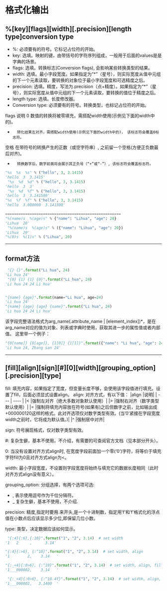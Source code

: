 
# 格式化输出

## %[key][flags][width][.precision][length type]conversion type

- %: 必须要有的符号。它标记占位符的开始。
- key: 选填。映射的键，由带括号的字符序列组成，一般用于后面的values是是字典的场景。
- flags: 选填。转换标志(Conversion flags), 会影响某些转换类型的结果。
- width: 选填。最小字段宽度。如果指定为“*”（星号），则实际宽度从值中元组的下一个元素读取，要转换的对象位于最小字段宽度和可选精度之后。
- precision: 选填。精度，写法为.precision（点+精度）。如果指定为“*”（星号），则实际宽度从值中元组的下一个元素读取，要转换的值位于精度之后。
- length type: 选填。长度修改器。
- Conversion type: 必须要有的符号。转换类型，也标记占位符的开始。


flags	说明
0	    数值的转换将被零填充，需搭配width使用(示例见下面的width中的)。
-	    转化结果左对齐，需搭配width使用(示例见下面的width中的)， 该标志符会覆盖0标志符。
空格    在带符号的转换产生的正数（或空字符串）, 之前留一个空格(方便正负数最后对齐)。
+	    转换数字后，数字前面将会展示其正负号（“+”或“-”）, 该标志符会覆盖标志符。

```py
"%s  %s  %s" % ("hello", 3, 3.1415)
'hello  3  3.1415'
 "%s  %d  %d" % ("hello", 3, 3.1415)
'hello  3  3'
 "%s  %d  %f" % ("hello", 3, 3.1415)
'hello  3  3.141500'
"%s  %f  %f" % ("hello", 3, 3.1415)
'hello  3.000000  3.141500'

====================================================
"%(name)s  %(age)s" % {"name": "Lihua", "age": 20}
'Lihua  20'
 "%(name)s  %(age)s" % ({"name": "Lihua", "age": 20})
'Lihua  20'
"%(0)s  %(1)s" % ("Lihua", 20)
```

---
## format方法
```py
 "{} {}".format("Li hua", 24)
'Li hua 24'
 "{0} {1} {1} {0}".format("Li hua", 24)
'Li hua 24 24 Li hua'


"{name} {age}".format(name="Li hua", age=24)
'Li hua 24'
"{name} {age} {age} {name}".format("Li hua", 24)
'Li hua 24 24 Li hua'
```

该字段完整语法格式为arg_name(.attribute_name | [element_index])*，是在arg_name对应的值为对象、列表或字典时使用，获取其进一步的属性值或者内部值。
这里举一个例子：
```py
"{0[name]} {0[age]}, {1[0]} {1[1]}".format({"name": "Li hua", "age": 24}, ["Zhang san",24])
'Li hua 24, Zhang san 24'
```

---
## **[fill][align][sign][#][0][width][grouping_option][.precision][type]**

fill: 填充内容，如果指定了宽度，但变量长度不够，会使用该字段值进行填充。设置了fill，后面必须显式设置align。
align: 对齐方式，有以下值：
|align	 |说明|
| ---    | ---- |
|<	|强制左对齐（绝大多数对象默认使用）|
|>	|强制右对齐（数字类型默认使用）|
|=	|强制将填充内容放在符号(如果有)之后但数字之前，比如输出成+000000120这样的格式。此对齐选项仅对数字类型有效。(当’0’紧接在字段宽度width之前时，它将成为默认值。)|
|^	|强制居中对齐|

sign: 符号展现格式，仅对数字类型有效。

#: 复杂生僻，基本不使用，不介绍，有需要的可查阅官方文档（见本部分开头）。

0: 当没有设置对齐方式align时, 在宽度字段前面加一个零(‘0’)字符，将等价于填充字符fill为0且对齐方式align为<。

width: 最小字段宽度，不设置则字段宽度将始终与填充它的数据长度相同（此时对齐方式align没有意义）。

grouping_option: 分组选择，有两个选项可选:

- ,	表示使用逗号作为千位分隔符。
- _	复杂生僻，基本不使用，不介绍.

precision: 精度,指定时要用.来开头,是一个十进制数，指定用’f’和’f’格式化的浮点值在小数点后应该显示多少位,即保留几位小数。

type: 类型，决定数据应该如何显示。


```py
 "{:4}{:6},{:10}".format("1", "2", 3.14)  # set width
'1   2     ,      3.14'

"{:4}{:>6}, {:^10}".format("1", "2", 3.14)  # set width, align
'1        2,    3.14   '

"{:_<4}{:0>6}, {:^10}".format("1", "2", 3.14)  # set width, align, fill
'1___000002,    3.14   '

 "{:_<4}{:0>6}, {:^10.4f}".format("1", "2", 3.14)  # set width, align, fill, precision, type
'1___000002,   3.1400  '
```